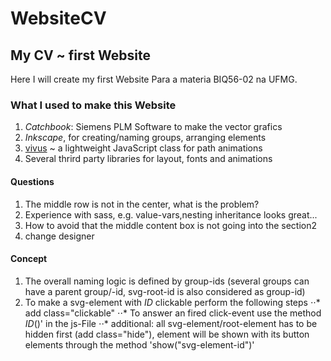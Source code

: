 # WebsiteCV
## My CV ~ first Website

Here I will create my first Website
Para a materia BIQ56-02 na UFMG.

### What I used to make this Website
1. *Catchbook*: Siemens PLM Software to make the vector grafics
2. *Inkscape*, for creating/naming groups, arranging elements
3. [vivus](https://maxwellito.github.io/vivus/) ~ a lightweight JavaScript class for path animations
4. Several thrird party libraries for layout, fonts and animations


#### Questions
1) The middle row is not in the center, what is the problem?
2) Experience with sass, e.g. value-vars,nesting inheritance looks great...
3) How to avoid that the middle content box is not going into the section2
4) change designer



#### Concept
1) The overall naming logic is defined by group-ids (several groups can have a parent group/-id, svg-root-id is also considered as group-id)
2) To make a svg-element with *ID* clickable perform the following steps
  ⋅⋅* add class="clickable"
  ⋅⋅* To answer an fired click-event use the method *ID*()' in the js-File
  ⋅⋅* additional: all svg-element/root-element has to be hidden first (add class="hide"), element will be shown with its button elements through the method 'show("svg-element-id")'
